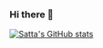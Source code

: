 ### Hi there 👋

<!--
**obtas/obtas** is a ✨ _special_ ✨ repository because its `README.md` (this file) appears on your GitHub profile.

This is where I put my personal projects and apprenticeship projects. I've coded mostly in Python. Trying to learn more languages! I'm interested in building effective and scalable software, DevOps and expanding my technical know-how one exciting step at a time.

Here are some ideas to get you started:

- 🔭 I’m currently working on ...
- 🌱 I’m currently learning Python. Dipping my toes in Javascript
- 👯 I’m looking to collaborate on ...
- 🤔 I’m looking for help with ...
- 💬 Ask me about ...
- 📫 How to reach me: ...
- 😄 Pronouns: She/Her
- ⚡ Fun fact: ...
-->
[![Satta's GitHub stats](https://github-readme-stats.vercel.app/api?username=obtas)](https://github.com/obtas/github-readme-stats)
